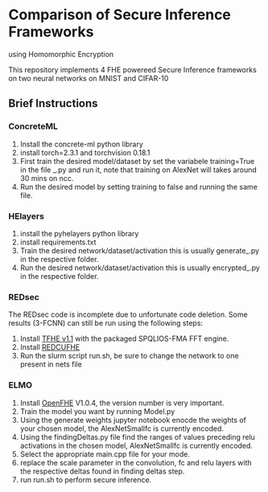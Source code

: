 # Comparison of Secure Inference Frameworks
using Homomorphic Encryption

This repository implements 4  FHE powereed Secure Inference frameworks on two neural networks on MNIST and CIFAR-10

## Brief Instructions
### ConcreteML
1. Install the concrete-ml python library
2. install torch=2.3.1 and torchvision 0.18.1
3. First train the desired model/dataset by set the variabele training=True in the file <MODEL>_<DATASET>.py and run it, note that training on AlexNet will takes around 30 mins on ncc.
4. Run the desired model by setting training to false and running the same file.

### HElayers
1. install the pyhelayers python library
2. install requirements.txt
3. Train the desired network/dataset/activation this is usually generate_<DATASET>.py in the respective folder.
4. Run the desired network/dataset/activation this is usually encrypted_<DATASET>.py in the respective folder.


### REDsec
The REDsec code is incomplete due to unfortunate code deletion. Some results (3-FCNN) can still be run using the following steps:
1. Install [TFHE v1.1](https://github.com/tfhe/tfhe) with the packaged SPQLIOS-FMA FFT engine.
2. Install [REDCUFHE](https://github.com/TrustworthyComputing/REDcuFHE)
3. Run the slurm script run.sh, be sure to change the network to one present in nets file

### ELMO
1. Install [OpenFHE](https://github.com/TrustworthyComputing/REDcuFHE) V1.0.4, the version number is very important.
2. Train the model you want by running Model.py
3. Using the generate weights jupyter notebook enocde the weights of your chosen model, the AlexNetSmallfc is currently encoded.
4. Using the findingDeltas.py file find the ranges of values preceding relu activations in the chosen model, AlexNetSmallfc is currently encoded.
5. Select the appropriate main.cpp file for your mode.
6. replace the scale parameter in the convolution, fc and relu layers with the respective deltas found in finding deltas step.
7. run run.sh to perform secure inference.
